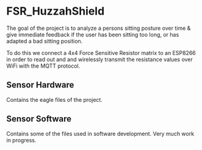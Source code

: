 # FSR_HuzzahShield

The goal of the project is to analyze a persons sitting posture over time & give immediate feedback if the user has been sitting too long, or has adapted a bad sitting position.

To do this we connect a 4x4 Force Sensitive Resistor matrix to an ESP8266 in order to read out and and wirelessly transmit the resistance values over WiFi with the MQTT protocol.


## Sensor Hardware
Contains the eagle files of the project.

## Sensor Software
Contains some of the files used in software development. Very much work in progress.

